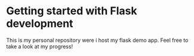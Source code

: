 # Getting started with Flask development
This is my personal repository were i host my flask demo app. Feel free to take a look at my progress!